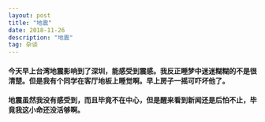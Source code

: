 ```yaml
---
layout: post
title: "地震"
date: 2018-11-26
description: "地震"
tag: 杂谈
---
```


#### 今天早上台湾地震影响到了深圳，能感受到震感。我反正睡梦中迷迷糊糊的不是很清楚。但是我有个同学在客厅地板上睡觉啊。早上房子一摇可吓坏他了。

#### 地震虽然我没有感受到，而且毕竟不在中心，但是醒来看到新闻还是后怕不止，毕竟我这小命还没活够啊。
